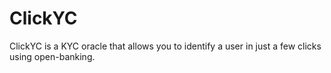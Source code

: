 # ClickYC
ClickYC is a KYC oracle that allows you to identify a user in just a few clicks using open-banking.
